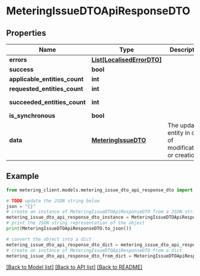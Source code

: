 # MeteringIssueDTOApiResponseDTO


## Properties

Name | Type | Description | Notes
------------ | ------------- | ------------- | -------------
**errors** | [**List[LocalisedErrorDTO]**](LocalisedErrorDTO.md) |  | [optional] 
**success** | **bool** |  | [optional] 
**applicable_entities_count** | **int** |  | [optional] 
**requested_entities_count** | **int** |  | [optional] 
**succeeded_entities_count** | **int** |  | [optional] [readonly] 
**is_synchronous** | **bool** |  | [optional] 
**data** | [**MeteringIssueDTO**](MeteringIssueDTO.md) | The updated entity in case of modifications or creation | [optional] 

## Example

```python
from metering_client.models.metering_issue_dto_api_response_dto import MeteringIssueDTOApiResponseDTO

# TODO update the JSON string below
json = "{}"
# create an instance of MeteringIssueDTOApiResponseDTO from a JSON string
metering_issue_dto_api_response_dto_instance = MeteringIssueDTOApiResponseDTO.from_json(json)
# print the JSON string representation of the object
print(MeteringIssueDTOApiResponseDTO.to_json())

# convert the object into a dict
metering_issue_dto_api_response_dto_dict = metering_issue_dto_api_response_dto_instance.to_dict()
# create an instance of MeteringIssueDTOApiResponseDTO from a dict
metering_issue_dto_api_response_dto_from_dict = MeteringIssueDTOApiResponseDTO.from_dict(metering_issue_dto_api_response_dto_dict)
```
[[Back to Model list]](../README.md#documentation-for-models) [[Back to API list]](../README.md#documentation-for-api-endpoints) [[Back to README]](../README.md)


